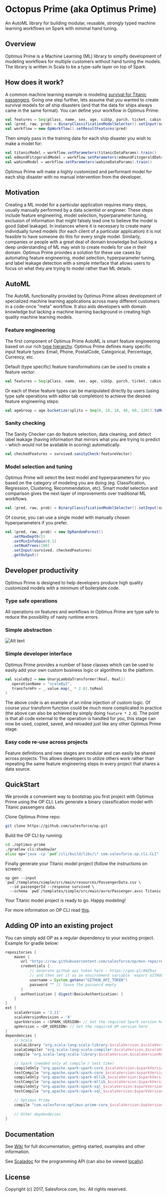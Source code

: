 # Octopus Prime (aka Optimus Prime)

An AutoML library for building modular, reusable, strongly typed machine learning workflows on Spark with minimal hand tuning.

## Overview
Optimus Prime is a Machine Learning (ML) library to simplfy development of modeling
workflows for multiple customers without hand tuning the models.
The library is written in Scala to be a type-safe layer on top of Spark.

## How does it work?
 A common machine learning example is modeling [survival for Titanic passengers](https://www.kaggle.com/c/titanic).
Going one step further, lets assume that you wanted to create survival models for *all* ship disasters
(and that the data for ships always came in the same format). You can define your workflow in Optimus Prime:

```scala
val features = Seq(pClass, name, sex, age, sibSp, parch, ticket, cabin, embarked).vectorize()
val (pred, raw, prob) = BinaryClassificationModelSelector().setInput(survived, features).getOutput()
val workflow = new OpWorkflow().setResultFeatures(pred)
```

Then simply pass in the training data for each ship disaster you wish to make a model for:

```scala
val titanicModel = workflow.setParameters(titanicDataParams).train()
val edmundFitzgeraldModel = workflow.setParameters(edmundFitzgeraldDataParams).train()
val wahineModel = workflow.setParameters(wahineDataParams).train()
```

Optimus Prime will make a highly customized and performant model for each ship disaster with no manual intervention from the developer.

## Motivation
 Creating a ML model for a particular application requires many steps, usually manually
performed by a data scientist or engineer. These steps include feature engineering, model selection,
hyperparameter tuning, exclusion of information that might falsely lead one to believe the model is
good (label leakage). In instances where it is necessary to create many individually tuned models
(for each client of a particular application) it is not feasible to have someone do this for
every single model. Similarly, companies or people with a great deal of domain knowledge but
lacking a deep understanding of ML may wish to create models for use in their domain. Optimus
Prime provides a solution for these use cases by automating feature engineering, model selection, 
hyperparameter tuning, and label leakage detection with a simple interface that allows users
to focus on what they are trying to model rather than ML details.

## AutoML
The AutoML functionality provided by Optimus Prime allows development of specialized machine learning
applications across many different customers in a code-once "meta" workflow. It also aids developers with
domain knowledge but lacking a machine learning background in creating high quality machine learning models.

### Feature engineering
The first component of Optimus Prime AutoML is smart feature engineering based on our rich
[type hierarchy](https://docs.google.com/a/salesforce.com/presentation/d/1I_eq9LGehJRrQGmzogo2c32zOUiHRfxKToTdSK3fXAc/edit?usp=sharing).
Optimus Prime defines many specific input feature types: Email, Phone, PostalCode, Categorical, Percentage, Currency, etc.

Default (type specific) feature transformations can be used to create a feature vector:

```scala
val features = Seq(pClass, name, sex, age, sibSp, parch, ticket, cabin, embarked).vectorize()
```

Or each of these feature types can be manipulated directly by users (using type safe operations with editor tab completion) to achieve the desired feature engineering steps:

```scala
val ageGroup = age.bucketize(splits = Seq(0, 10, 18, 40, 60, 120)).toMultiPickList().pivot()
```

### Sanity checking
The Sanity Checker can do feature selection, data cleaning, and detect label leakage
(having information that mirrors what you are trying to predict - which would not be available in scoring) automatically.

```scala
val checkedFeatures = survived.sanityCheck(featureVector)
```

### Model selection and tuning
Optimus Prime will select the best model and hyperparameters for you
based on the category of modeling you are doing (eg. Classification, Regression, Clustering, Recommendation,
etc). Smart model selection and comparison gives the next layer of improvements over traditional ML workflows.

```scala
val (pred, raw, prob) = BinaryClassificationModelSelector().setInput(survived, checkedFeatures).getOutput()
```

Of course, you can use a single model with manually chosen hyperparameters if you prefer.

```scala
val (pred, raw, prob) = new OpRandomForest()
   .setMaxDepth(5)
   .setMinInfoGain(0.1)
   .setNumTrees(100)
   .setInput(survived, checkedFeatures)
   .getOutput()
```

## Developer productivity
Optimus Prime is designed to help developers produce high quality customized models with a minimum of boilerplate code.

### Type safe operations
All operations on features and workflows in Optimus Prime are type safe to reduce the possibility of nasty runtime errors.

### Simple abstraction
![Alt text](resources/AbstractionDiagram-cropped.png?raw=true)

### Simple developer interface
Optimus Prime provides a number of base classes which can be used to easily add your own custom business logic
or algorithms to the platform. 

```scala
val scaleBy2 = new UnaryLambdaTransformer[Real, Real](
   operationName = "scaleBy2",
   transformFn = _.value.map(_ * 2.0).toReal
)
```

The above code is an example of an inline injection of custom logic. Of course your transform function could be much more
complicated in practice (the above can also be achieved by simply doing `feature * 2.0`). The point is that all code external
to the operation is handled for you, this stage can now be used, copied, saved, and reloaded just like any other Optimus
Prime stage.

### Easy code re-use across projects
Feature definitions and new stages are modular and can easily be shared across projects. This allows developers
to utilize others work rather than repeating the same feature engineering steps in every project that shares a
data source.

## QuickStart

We provide a convenient way to bootstrap you first project with Optimus Prime using the OP CLI.
Lets generate a binary classification model with Titanic passengers data.

Clone Optimus Prime repo:
```bash
git clone https://github.com/salesforce/op.git
```

Build the OP CLI by running:
```bash
cd ./optimus-prime
./gradlew cli:shadowJar
alias op="java -cp `pwd`/cli/build/libs/\* com.salesforce.op.cli.CLI"
```

Finally generate your Titanic model project (follow the instructions on screen):
```
op gen --input `pwd`/templates/simple/src/main/resources/PassengerData.csv \
  --id passengerId --response survived \
  --schema `pwd`/templates/simple/src/main/avro/Passenger.avsc Titanic
```

Your Titanic model project is ready to go. Happy modeling!

For more information on OP CLI read [this](cli/README.md).

## Adding OP into an existing project

You can simply add OP as a regular dependency to your existing project. Example for gradle below:

```gradle
repositories {
    maven {
       url "https://raw.githubusercontent.com/salesforce/op/mvn-repo/releases"
       credentials {
           // Generate github api token here - https://goo.gl/ANZ9oz
           // and then set it as an environment variable `export GITHUB_API_TOKEN=<MY_TOKEN>`
           username = System.getenv("GITHUB_API_TOKEN")
           password "" // leave the password empty
       }
       authentication { digest(BasicAuthentication) }
    }
}
ext {
    scalaVersion = '2.11'
    scalaVersionRevision = '8'
    sparkVersion = <SPARK_VERSION> // Set the required Spark version here
    opVersion = <OP_VERSION> // Set the required OP version here
}
dependencies {
    // Scala
    scalaLibrary "org.scala-lang:scala-library:$scalaVersion.$scalaVersionRevision"
    scalaCompiler "org.scala-lang:scala-compiler:$scalaVersion.$scalaVersionRevision"
    compile "org.scala-lang:scala-library:$scalaVersion.$scalaVersionRevision"

    // Spark (needed only at compile / test time)
    compileOnly "org.apache.spark:spark-core_$scalaVersion:$sparkVersion"
    testCompile "org.apache.spark:spark-core_$scalaVersion:$sparkVersion"
    compileOnly "org.apache.spark:spark-mllib_$scalaVersion:$sparkVersion"
    testCompile "org.apache.spark:spark-mllib_$scalaVersion:$sparkVersion"
    compileOnly "org.apache.spark:spark-sql_$scalaVersion:$sparkVersion"
    testCompile "org.apache.spark:spark-sql_$scalaVersion:$sparkVersion"

    // Optimus Prime
    compile "com.salesforce:optimus-prime-core_$scalaVersion:$opVersion"
	
    // Other depdendecies
}
```

## Documentation

See [Wiki](https://github.com/salesforce/op/wiki) for full documentation, getting started, examples and other information.

See [Scaladoc](https://op-docs.herokuapp.com/scaladoc/#package) for the programming API (can also be viewed [locally](docs/README.md)).


## License

Copyright (c) 2017, Salesforce.com, Inc.
All rights reserved.

